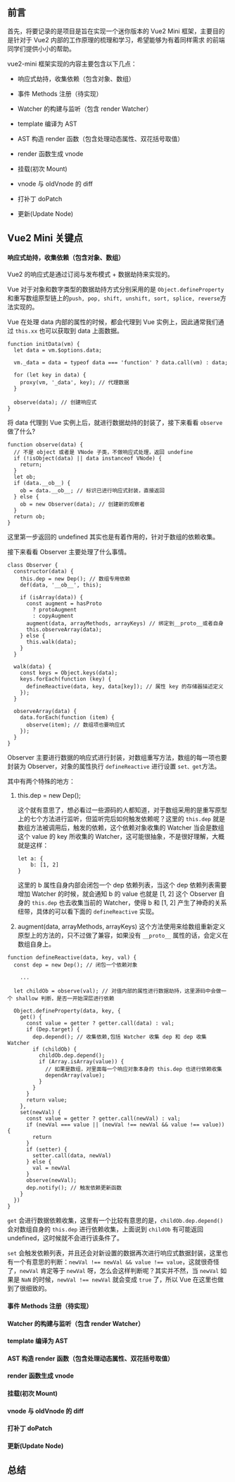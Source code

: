 ## 前言

首先，将要记录的是项目是旨在实现一个迷你版本的 Vue2 Mini  框架，主要目的是针对于 Vue2 内部的工作原理的梳理和学习，希望能够为有着同样需求 的前端同学们提供小小的帮助。

vue2-mini 框架实现的内容主要包含以下几点：

- 响应式劫持，收集依赖（包含对象、数组）

- 事件 Methods 注册（待实现）

- Watcher 的构建与监听（包含 render Watcher）

- template 编译为 AST

- AST 构造 render 函数（包含处理动态属性、双花括号取值）

- render 函数生成 vnode

- 挂载(初次 Mount)

- vnode 与 oldVnode 的 diff

- 打补丁 doPatch

- 更新(Update Node)

## Vue2 Mini 关键点

#### 响应式劫持，收集依赖（包含对象、数组）
Vue2 的响应式是通过订阅与发布模式 + 数据劫持来实现的。

Vue 对于对象和数字类型的数据劫持方式分别采用的是 `Object.defineProperty` 和重写数组原型链上的`push, pop, shift, unshift, sort, splice, reverse`方法实现的。

Vue 在处理 data 内部的属性的时候，都会代理到 Vue 实例上，因此通常我们通过 `this.xx` 也可以获取到 data 上面数据。
```
function initData(vm) {
  let data = vm.$options.data;

  vm._data = data = typeof data === 'function' ? data.call(vm) : data;

  for (let key in data) {
    proxy(vm, '_data', key); // 代理数据
  }

  observe(data); // 创建响应式
}
```
将 data 代理到 Vue 实例上后，就进行数据劫持的封装了，接下来看看 `observe` 做了什么?

```
function observe(data) {
  // 不是 object 或者是 VNode 子类，不做响应式处理，返回 undefine
  if (!isObject(data) || data instanceof VNode) {
    return;
  }
  let ob;
  if (data.__ob__) {
    ob = data.__ob__; // 标识已进行响应式封装，直接返回
  } else {
    ob = new Observer(data); // 创建新的观察者
  }
  return ob;
}
```
这里第一步返回的 undefined 其实也是有着作用的，针对于数组的依赖收集。

接下来看看 Observer 主要处理了什么事情。
```
class Observer {
  constructor(data) {
    this.dep = new Dep(); // 数组专用依赖
    def(data, '__ob__', this);

    if (isArray(data)) {
      const augment = hasProto
        ? protoAugment
        : copyAugment
      augment(data, arrayMethods, arrayKeys) // 绑定到__proto__或者自身
      this.observeArray(data);
    } else {
      this.walk(data);
    }
  }

  walk(data) {
    const keys = Object.keys(data);
    keys.forEach(function (key) {
      defineReactive(data, key, data[key]); // 属性 key 的存储器描述定义
    });
  }

  observeArray(data) {
    data.forEach(function (item) {
      observe(item); // 数组项也要响应式
    });
  }
}
```
Observer 主要进行数据的响应式进行封装，对数组重写方法，数组的每一项也要封装为 Observer，对象的属性执行 `defineReactive` 进行设置 `set、get`方法。

其中有两个特殊的地方：
1. this.dep = new Dep();

    这个就有意思了，想必看过一些源码的人都知道，对于数组采用的是重写原型上的七个方法进行监听，但监听完后如何触发依赖呢？这里的 `this.dep` 就是数组方法被调用后，触发的依赖，这个依赖对象收集的 Watcher 当会是数组这个 value 的 key 所收集的 Watcher，这可能很抽象，不是很好理解，大概就是这样：
    ```
    let a: {
        b: [1, 2]
    }
    ```
    这里的 b 属性自身内部会闭包一个 dep 依赖列表，当这个 dep 依赖列表需要增加 Watcher 的时候，就会通知 b 的 value 也就是 [1, 2] 这个 Observer 自身的 `this.dep` 也去收集当前的 Watcher，使得 b 和 [1, 2] 产生了神奇的关系纽带，具体的可以看下面的 `defineReactive` 实现。
    
2. augment(data, arrayMethods, arrayKeys)
    这个方法使用来给数组重新定义原型上的方法的，只不过做了兼容，如果没有 `__proto__` 属性的话，会定义在数组自身上。

```
function defineReactive(data, key, val) {
  const dep = new Dep(); // 闭包一个依赖对象

    ...

  let childOb = observe(val); // 对值内部的属性进行数据劫持，这里源码中会做一个 shallow 判断，是否一开始深层进行依赖

  Object.defineProperty(data, key, {
    get() {
      const value = getter ? getter.call(data) : val;
      if (Dep.target) {
        dep.depend(); // 收集依赖,包括 Watcher 收集 dep 和 dep 收集 Watcher
        if (childOb) {
          childOb.dep.depend();
          if (Array.isArray(value)) {
            // 如果是数组，对里面每一个响应对象本身的 this.dep 也进行依赖收集
            dependArray(value);
          }
        }
      }
      return value;
    },
    set(newVal) {
      const value = getter ? getter.call(newVal) : val;
      if (newVal === value || (newVal !== newVal && value !== value)) {
        return
      }
      if (setter) {
        setter.call(data, newVal)
      } else {
        val = newVal
      }
      observe(newVal);
      dep.notify(); // 触发依赖更新函数
    }
  })
}
```
`get` 会进行数据依赖收集，这里有一个比较有意思的是，`childOb.dep.depend()` 会对数组自身的 `this.dep` 进行依赖收集，上面说到 `childOb` 有可能返回 undefined，这时候就不会进行该条件了。

`set` 会触发依赖列表，并且还会对新设置的数据再次进行响应式数据封装，这里也有一个有意思的判断：`newVal !== newVal && value !== value`，这就很奇怪了，`newVal` 肯定等于 `newVal` 呀，怎么会这样判断呢？其实并不然，当 `newVal` 如果是 `NaN` 的时候，`newVal !== newVal` 就会变成 `true` 了，所以 Vue 在这里也做到了很细致的。

#### 事件 Methods 注册（待实现）

#### Watcher 的构建与监听（包含 render Watcher）

#### template 编译为 AST

#### AST 构造 render 函数（包含处理动态属性、双花括号取值）

#### render 函数生成 vnode

#### 挂载(初次 Mount)

#### vnode 与 oldVnode 的 diff

#### 打补丁 doPatch

#### 更新(Update Node)

## 总结
